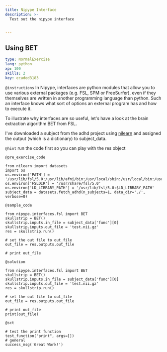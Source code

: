 ```yaml
---
title: Nipype Interface
description: >-
  Test out the nipype interface


---
```

## Using BET

```yaml
type: NormalExercise
lang: python
xp: 100
skills: 2
key: ecaded3183
```



`@instructions`
In Nipype, interfaces are python modules that allow you to use various external packages (e.g. FSL, SPM or FreeSurfer), even if they themselves are written in another programming language than python. Such an interface knows what sort of options an external program has and how to execute it.

To illustrate why interfaces are so useful, let's have a look at the brain extraction algorithm BET from FSL. 

I've downloaded a subject from the adhd project using [nilearn](http://nilearn.github.io/modules/generated/nilearn.datasets.fetch_adhd.html) and assigned the output (which is a dictionary) to subject_data.

`@hint`
run the code first so you can play with the res object

`@pre_exercise_code`
```{python}
from nilearn import datasets
import os
os.environ['PATH'] = '/usr/lib/fsl/5.0:/usr/lib/afni/bin:/usr/local/sbin:/usr/local/bin:/usr/sbin:/usr/bin:/sbin:/bin'
os.environ['FSLDIR'] = '/usr/share/fsl/5.0'
os.environ['LD_LIBRARY_PATH'] = '/usr/lib/fsl/5.0:$LD_LIBRARY_PATH'
subject_data = datasets.fetch_adhd(n_subjects=1, data_dir='./', verbose=0)
```
`@sample_code`
```{python}
from nipype.interfaces.fsl import BET
skullstrip = BET()
skullstrip.inputs.in_file = subject_data['func'][0]
skullstrip.inputs.out_file = 'test.nii.gz'
res = skullstrip.run()

# set the out file to out_file
out_file = res.outputs.out_file

# print out_file

```
`@solution`
```{python}
from nipype.interfaces.fsl import BET
skullstrip = BET()
skullstrip.inputs.in_file = subject_data['func'][0]
skullstrip.inputs.out_file = 'test.nii.gz'
res = skullstrip.run()

# set the out file to out_file
out_file = res.outputs.out_file

# print out_file
print(out_file)
```
`@sct`
```{python}
# test the print function
test_function("print", args=[])
# general
success_msg('Great Work!')
```




